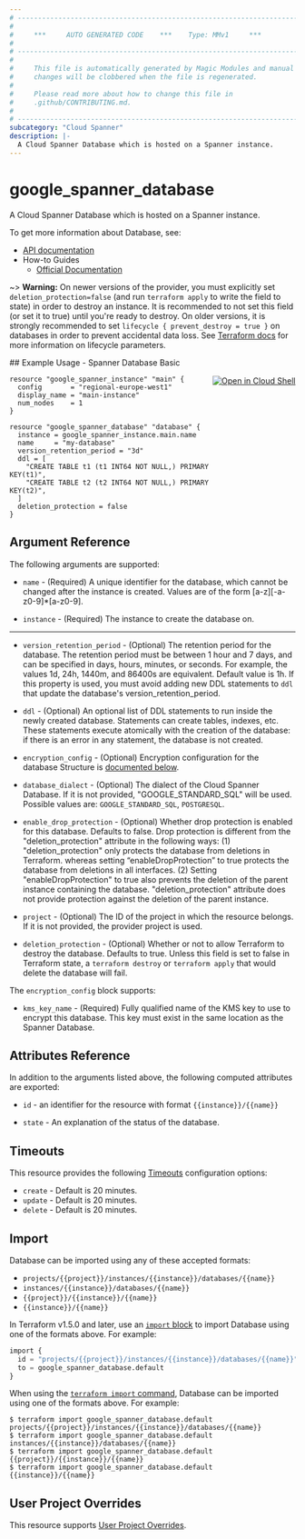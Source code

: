 ```yaml
---
# ----------------------------------------------------------------------------
#
#     ***     AUTO GENERATED CODE    ***    Type: MMv1     ***
#
# ----------------------------------------------------------------------------
#
#     This file is automatically generated by Magic Modules and manual
#     changes will be clobbered when the file is regenerated.
#
#     Please read more about how to change this file in
#     .github/CONTRIBUTING.md.
#
# ----------------------------------------------------------------------------
subcategory: "Cloud Spanner"
description: |-
  A Cloud Spanner Database which is hosted on a Spanner instance.
---
```


# google\_spanner\_database

A Cloud Spanner Database which is hosted on a Spanner instance.


To get more information about Database, see:

* [API documentation](https://cloud.google.com/spanner/docs/reference/rest/v1/projects.instances.databases)
* How-to Guides
    * [Official Documentation](https://cloud.google.com/spanner/)

~> **Warning:** On newer versions of the provider, you must explicitly set `deletion_protection=false`
(and run `terraform apply` to write the field to state) in order to destroy an instance.
It is recommended to not set this field (or set it to true) until you're ready to destroy.
On older versions, it is strongly recommended to set `lifecycle { prevent_destroy = true }`
on databases in order to prevent accidental data loss. See
[Terraform docs](https://developer.hashicorp.com/terraform/language/meta-arguments/lifecycle#prevent_destroy)
for more information on lifecycle parameters.

<div class = "oics-button" style="float: right; margin: 0 0 -15px">
  <a href="https://console.cloud.google.com/cloudshell/open?cloudshell_git_repo=https%3A%2F%2Fgithub.com%2Fterraform-google-modules%2Fdocs-examples.git&cloudshell_image=gcr.io%2Fcloudshell-images%2Fcloudshell%3Alatest&cloudshell_print=.%2Fmotd&cloudshell_tutorial=.%2Ftutorial.md&cloudshell_working_dir=spanner_database_basic&open_in_editor=main.tf" target="_blank">
    <img alt="Open in Cloud Shell" src="//gstatic.com/cloudssh/images/open-btn.svg" style="max-height: 44px; margin: 32px auto; max-width: 100%;">
  </a>
</div>
## Example Usage - Spanner Database Basic


```hcl
resource "google_spanner_instance" "main" {
  config       = "regional-europe-west1"
  display_name = "main-instance"
  num_nodes    = 1
}

resource "google_spanner_database" "database" {
  instance = google_spanner_instance.main.name
  name     = "my-database"
  version_retention_period = "3d"
  ddl = [
    "CREATE TABLE t1 (t1 INT64 NOT NULL,) PRIMARY KEY(t1)",
    "CREATE TABLE t2 (t2 INT64 NOT NULL,) PRIMARY KEY(t2)",
  ]
  deletion_protection = false
}
```

## Argument Reference

The following arguments are supported:


* `name` -
  (Required)
  A unique identifier for the database, which cannot be changed after
  the instance is created. Values are of the form [a-z][-a-z0-9]*[a-z0-9].

* `instance` -
  (Required)
  The instance to create the database on.


- - -


* `version_retention_period` -
  (Optional)
  The retention period for the database. The retention period must be between 1 hour
  and 7 days, and can be specified in days, hours, minutes, or seconds. For example,
  the values 1d, 24h, 1440m, and 86400s are equivalent. Default value is 1h.
  If this property is used, you must avoid adding new DDL statements to `ddl` that
  update the database's version_retention_period.

* `ddl` -
  (Optional)
  An optional list of DDL statements to run inside the newly created
  database. Statements can create tables, indexes, etc. These statements
  execute atomically with the creation of the database: if there is an
  error in any statement, the database is not created.

* `encryption_config` -
  (Optional)
  Encryption configuration for the database
  Structure is [documented below](#nested_encryption_config).

* `database_dialect` -
  (Optional)
  The dialect of the Cloud Spanner Database.
  If it is not provided, "GOOGLE_STANDARD_SQL" will be used.
  Possible values are: `GOOGLE_STANDARD_SQL`, `POSTGRESQL`.

* `enable_drop_protection` -
  (Optional)
  Whether drop protection is enabled for this database. Defaults to false.
  Drop protection is different from
  the "deletion_protection" attribute in the following ways:
  (1) "deletion_protection" only protects the database from deletions in Terraform.
  whereas setting “enableDropProtection” to true protects the database from deletions in all interfaces.
  (2) Setting "enableDropProtection" to true also prevents the deletion of the parent instance containing the database.
  "deletion_protection" attribute does not provide protection against the deletion of the parent instance.

* `project` - (Optional) The ID of the project in which the resource belongs.
    If it is not provided, the provider project is used.

* `deletion_protection` - (Optional) Whether or not to allow Terraform to destroy the database. Defaults to true. Unless this field is set to false
in Terraform state, a `terraform destroy` or `terraform apply` that would delete the database will fail.


<a name="nested_encryption_config"></a>The `encryption_config` block supports:

* `kms_key_name` -
  (Required)
  Fully qualified name of the KMS key to use to encrypt this database. This key must exist
  in the same location as the Spanner Database.

## Attributes Reference

In addition to the arguments listed above, the following computed attributes are exported:

* `id` - an identifier for the resource with format `{{instance}}/{{name}}`

* `state` -
  An explanation of the status of the database.


## Timeouts

This resource provides the following
[Timeouts](https://developer.hashicorp.com/terraform/plugin/sdkv2/resources/retries-and-customizable-timeouts) configuration options:

- `create` - Default is 20 minutes.
- `update` - Default is 20 minutes.
- `delete` - Default is 20 minutes.

## Import


Database can be imported using any of these accepted formats:

* `projects/{{project}}/instances/{{instance}}/databases/{{name}}`
* `instances/{{instance}}/databases/{{name}}`
* `{{project}}/{{instance}}/{{name}}`
* `{{instance}}/{{name}}`


In Terraform v1.5.0 and later, use an [`import` block](https://developer.hashicorp.com/terraform/language/import) to import Database using one of the formats above. For example:

```tf
import {
  id = "projects/{{project}}/instances/{{instance}}/databases/{{name}}"
  to = google_spanner_database.default
}
```

When using the [`terraform import` command](https://developer.hashicorp.com/terraform/cli/commands/import), Database can be imported using one of the formats above. For example:

```
$ terraform import google_spanner_database.default projects/{{project}}/instances/{{instance}}/databases/{{name}}
$ terraform import google_spanner_database.default instances/{{instance}}/databases/{{name}}
$ terraform import google_spanner_database.default {{project}}/{{instance}}/{{name}}
$ terraform import google_spanner_database.default {{instance}}/{{name}}
```

## User Project Overrides

This resource supports [User Project Overrides](https://registry.terraform.io/providers/hashicorp/google/latest/docs/guides/provider_reference#user_project_override).
